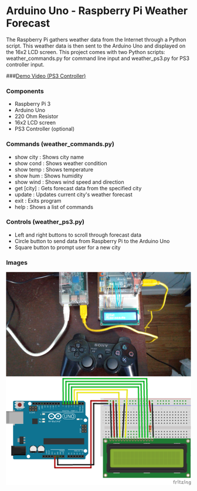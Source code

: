 # Arduino Uno - Raspberry Pi Weather Forecast

The Raspberry Pi gathers weather data from the Internet through a Python script. This weather data is then sent
to the Arduino Uno and displayed on the 16x2 LCD screen. This project comes with two Python scripts: weather_commands.py
for command line input and weather_ps3.py for PS3 controller input.

###[Demo Video (PS3 Controller)](https://vid.me/Iex0)

### Components
- Raspberry Pi 3
- Arduino Uno
- 220 Ohm Resistor
- 16x2 LCD screen
- PS3 Controller (optional)

### Commands (weather_commands.py)
- show city : Shows city name
- show cond : Shows weather condition
- show temp : Shows temperature
- show hum : Shows humidity
- show wind : Shows wind speed and direction
- get [city] : Gets forecast data from the specified city
- update : Updates current city's weather forecast
- exit : Exits program
- help : Shows a list of commands

### Controls (weather_ps3.py)
- Left and right buttons to scroll through forecast data
- Circle button to send data from Raspberry Pi to the Arduino Uno
- Square button to prompt user for a new city

### Images

<img src=https://github.com/cmjten/arduino-pi-weather-forecast/blob/master/setup_images/arduino_pi_weather_forecast_setup.png width=600/>

<img src=https://github.com/cmjten/arduino-pi-weather-forecast/blob/master/setup_images/arduino_pi_weather_forecast.png width=600/>
